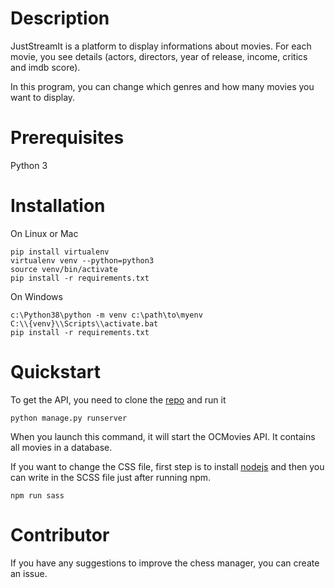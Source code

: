 # Description

JustStreamIt is a platform to display informations about movies. For each movie, you see details (actors, directors, year of release, income, critics and imdb score).

In this program, you can change which genres and how many movies you want to display.

# Prerequisites

Python 3

# Installation

On Linux or Mac
```console
pip install virtualenv
virtualenv venv --python=python3
source venv/bin/activate
pip install -r requirements.txt
```

On Windows
```console
c:\Python38\python -m venv c:\path\to\myenv
C:\\{venv}\\Scripts\\activate.bat
pip install -r requirements.txt
```

# Quickstart

To get the API, you need to clone the [repo](https://github.com/OpenClassrooms-Student-Center/OCMovies-API-EN-FR) and run it

```console
python manage.py runserver
```
When you launch this command, it will start the OCMovies API. It contains all movies in a database.

If you want to change the CSS file, first step is to install [nodejs](https://nodejs.org/en/) and then you can write in the SCSS file just after running npm.

```
npm run sass
```

# Contributor

If you have any suggestions to improve the chess manager, you can create an issue.